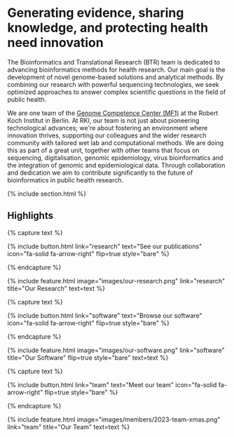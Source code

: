 ---
---

# Generating evidence, sharing knowledge, and protecting health need innovation

The Bioinformatics and Translational Research (BTR) team is dedicated to advancing bioinformatics methods for health research. Our main goal is the development of novel genome-based solutions and analytical methods. By combining our research with powerful sequencing technologies, we seek optimized approaches to answer complex scientific questions in the field of public health.

We are one team of the [Genome Competence Center (MF1)](https://www.rki.de/EN/Content/Institute/DepartmentsUnits/MF/MF1/mf1_node.html) at the Robert Koch Institut in Berlin.  At RKI, our team is not just about pioneering technological advances; we're about fostering an environment where innovation thrives, supporting our colleagues and the wider research community with tailored wet lab and computational methods. We are doing this as part of a great unit, together with other teams that focus on sequencing, digitalisation, genomic epidemiology, virus bioinformatics and the integration of genomic and epidemiological data. Through collaboration and dedication we aim to contribute significantly to the future of bioinformatics in public health research.

{% include section.html %}

## Highlights

{% capture text %}

<!-- Lorem ipsum dolor sit amet, consectetur adipiscing elit, sed do eiusmod tempor incididunt ut labore et dolore magna aliqua. -->

{%
  include button.html
  link="research"
  text="See our publications"
  icon="fa-solid fa-arrow-right"
  flip=true
  style="bare"
%}

{% endcapture %}

{%
  include feature.html
  image="images/our-research.png"
  link="research"
  title="Our Research"
  text=text
%}

{% capture text %}

<!-- Lorem ipsum dolor sit amet, consectetur adipiscing elit, sed do eiusmod tempor incididunt ut labore et dolore magna aliqua. -->

{%
  include button.html
  link="software"
  text="Browse our software"
  icon="fa-solid fa-arrow-right"
  flip=true
  style="bare"
%}

{% endcapture %}

{%
  include feature.html
  image="images/our-software.png"
  link="software"
  title="Our Software"
  flip=true
  style="bare"
  text=text
%}

{% capture text %}

<!-- Lorem ipsum dolor sit amet, consectetur adipiscing elit, sed do eiusmod tempor incididunt ut labore et dolore magna aliqua. -->

{%
  include button.html
  link="team"
  text="Meet our team"
  icon="fa-solid fa-arrow-right"
  flip=true
  style="bare"
%}

{% endcapture %}

{%
  include feature.html
  image="images/members/2023-team-xmas.png"
  link="team"
  title="Our Team"
  text=text
%}
